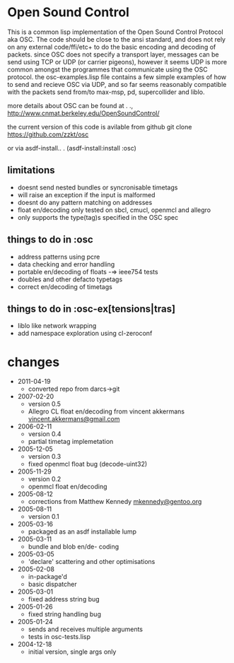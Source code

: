 # Open Sound Control

This is a common lisp implementation of the Open Sound Control Protocol aka OSC. The code should be close to the ansi standard, and does not rely on any external code/ffi/etc+ to do the basic encoding and decoding of packets. since OSC does not specify a transport layer, messages can be send using TCP or UDP (or carrier pigeons), however it seems UDP is more common amongst the programmes that communicate using the OSC protocol. the osc-examples.lisp file contains a few simple examples of how to send and recieve OSC via UDP, and so far seems reasonably compatible with the packets send from/to max-msp, pd, supercollider and liblo.

more details about OSC can be found at . .,
    http://www.cnmat.berkeley.edu/OpenSoundControl/

the current version of this code is avilable from github
    git clone https://github.com/zzkt/osc 

or via asdf-install.. .
    (asdf-install:install :osc)

## limitations
  - doesnt send nested bundles or syncronisable timetags
  - will raise an exception if the input is malformed
  - doesnt do any pattern matching on addresses
  - float en/decoding only tested on sbcl, cmucl, openmcl and allegro 
  - only supports the type(tag)s specified in the OSC spec

## things to do in :osc
  - address patterns using pcre
  - data checking and error handling
  - portable en/decoding of floats -=> ieee754 tests
  - doubles and other defacto typetags
  - correct en/decoding of timetags

## things to do in :osc-ex[tensions|tras]
  - liblo like network wrapping 
  - add namespace exploration using cl-zeroconf

# changes
  - 2011-04-19
     - converted repo from darcs->git
  - 2007-02-20
     - version 0.5
     - Allegro CL float en/decoding from vincent akkermans <vincent.akkermans@gmail.com> 
  - 2006-02-11
     - version 0.4
     - partial timetag implemetation 
  - 2005-12-05
     - version 0.3
     - fixed openmcl float bug (decode-uint32)
  - 2005-11-29 
     - version 0.2
     - openmcl float en/decoding
  - 2005-08-12
     - corrections from Matthew Kennedy <mkennedy@gentoo.org>
  - 2005-08-11
     - version 0.1
  - 2005-03-16
     - packaged as an asdf installable lump
  - 2005-03-11
     - bundle and blob en/de- coding
  - 2005-03-05
     - 'declare' scattering and other optimisations
  - 2005-02-08  
     - in-package'd
     - basic dispatcher
  - 2005-03-01
     - fixed address string bug
  - 2005-01-26 
     - fixed string handling bug
  - 2005-01-24 
     - sends and receives multiple arguments
     - tests in osc-tests.lisp
  - 2004-12-18 
     - initial version, single args only

